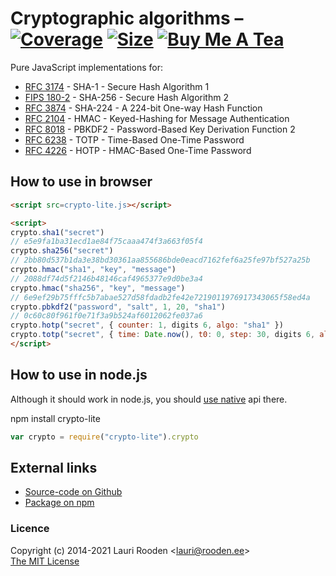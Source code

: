 [3]: https://badgen.net/coveralls/c/github/litejs/crypto-lite
[4]: https://coveralls.io/r/litejs/crypto-lite
[5]: https://badgen.net/packagephobia/install/crypto-lite
[6]: https://packagephobia.now.sh/result?p=crypto-lite
[7]: https://badgen.net/badge/icon/Buy%20Me%20A%20Tea/orange?icon=kofi&label
[8]: https://www.buymeacoffee.com/lauriro


Cryptographic algorithms &ndash; [![Coverage][3]][4] [![Size][5]][6] [![Buy Me A Tea][7]][8]
========================

Pure JavaScript implementations for:

 - [RFC 3174][] - SHA-1 - Secure Hash Algorithm 1
 - [FIPS 180-2][] - SHA-256 - Secure Hash Algorithm 2
 - [RFC 3874][] - SHA-224 - A 224-bit One-way Hash Function
 - [RFC 2104][] - HMAC - Keyed-Hashing for Message Authentication
 - [RFC 8018][] - PBKDF2 - Password-Based Key Derivation Function 2
 - [RFC 6238][] - TOTP - Time-Based One-Time Password
 - [RFC 4226][] - HOTP - HMAC-Based One-Time Password

[RFC 3174]: https://datatracker.ietf.org/doc/html/rfc3174
[RFC 3874]: https://datatracker.ietf.org/doc/html/rfc3874
[RFC 2104]: https://datatracker.ietf.org/doc/html/rfc2104
[RFC 8018]: https://datatracker.ietf.org/doc/html/rfc8018
[RFC 6238]: https://datatracker.ietf.org/doc/html/rfc6238
[RFC 4226]: https://datatracker.ietf.org/doc/html/rfc4226
[FIPS 180-2]: https://csrc.nist.gov/csrc/media/publications/fips/180/2/archive/2002-08-01/documents/fips180-2withchangenotice.pdf

## How to use in browser

```html
<script src=crypto-lite.js></script>

<script>
crypto.sha1("secret")
// e5e9fa1ba31ecd1ae84f75caaa474f3a663f05f4
crypto.sha256("secret")
// 2bb80d537b1da3e38bd30361aa855686bde0eacd7162fef6a25fe97bf527a25b
crypto.hmac("sha1", "key", "message")
// 2088df74d5f2146b48146caf4965377e9d0be3a4
crypto.hmac("sha256", "key", "message")
// 6e9ef29b75fffc5b7abae527d58fdadb2fe42e7219011976917343065f58ed4a
crypto.pbkdf2("password", "salt", 1, 20, "sha1")
// 0c60c80f961f0e71f3a9b524af6012062fe037a6
crypto.hotp("secret", { counter: 1, digits 6, algo: "sha1" })
crypto.totp("secret", { time: Date.now(), t0: 0, step: 30, digits 6, algo: "sha1" }) // Defaults
</script>
```


## How to use in node.js

Although it should work in node.js,
you should [use native](http://nodejs.org/api/crypto.html) api there.

npm install crypto-lite

```javascript
var crypto = require("crypto-lite").crypto

```


External links
--------------

-   [Source-code on Github](https://github.com/litejs/crypto-lite)
-   [Package on npm](https://npmjs.org/package/crypto-lite)


### Licence

Copyright (c) 2014-2021 Lauri Rooden &lt;lauri@rooden.ee&gt;  
[The MIT License](http://lauri.rooden.ee/mit-license.txt)



